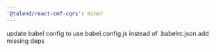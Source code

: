 ```yaml
---
'@talend/react-cmf-cqrs': minor
---
```


update babel config to use babel.config.js instead of .babelrc.json
add missing deps
